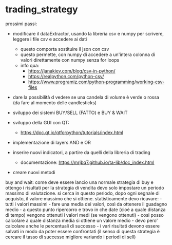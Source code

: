 # trading_strategy

prossimi passi:

- modificare il dataExtractor, usando la libreria csv e numpy per scrivere, leggere i file csv e accedere ai dati
    - questo comporta sostituire il json con csv
    - questo permette, con numpy di accedere a un'intera colonna di valori direttamente con numpy senza for loops
    - info qua:
        - https://janakiev.com/blog/csv-in-python/
        - https://realpython.com/python-csv/
        - https://www.programiz.com/python-programming/working-csv-files

- dare la possibilità d vedere se una candela di volume è verde o rossa (da fare al momento delle candlesticks)
- sviluppo dei sistemi BUY/SELL (FATTO) e BUY & WAIT
    
- sviluppo della GUI con QT:
    - https://doc.qt.io/qtforpython/tutorials/index.html
    
- implementazione di layers AND e OR
- inserire nuovi indicatori, a partire da quelli della libreria di trading
    - documentazione: https://mrjbq7.github.io/ta-lib/doc_index.html
    
- creare nuovi metodi


buy and wait:
come deve essere
lancio una normale strategia di buy e ottengo i risultati
per la strategia di vendita devo solo impostare un periodo massimo di valutazione.
si cerca in questo periodo, dopo ogni segnale di acquisto, il valore massimo che si ottiene.
statisticamente devo ricavare: 
    - tutti i valori massimi
    - fare una media dei valori, così da ottenere il guadagno medio
    - a questo punto ripercorro e trovo in che date (cioè a quale distanza di tempo) vengono ottenuti i valori medi (se vengono ottenuti)
    - cosi posso calcolare a quale distanza media si ottiene un valore medio
    - devo pero' calcolare anche le percentuali di successo
    - i vari risultati devono essere salvati in modo da poter essere confrontati (il senso di questa strategia è cercare
        il tasso di successo migliore variando i periodi di sell)
    
